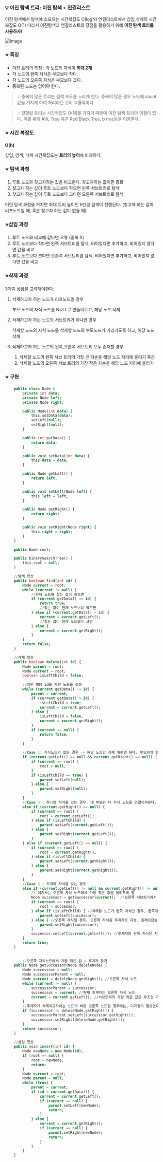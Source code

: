 ### 💡 이진 탐색 트리: 이진 탐색 + 연결리스트
이진 탐색에서 탐색에 소요되는 시간복잡도 O(logN)
연결리스트에서 삽입,삭제의 시간복잡도 O(1)
따라서 이진탐색과 연결리스트의 장점을 활용하기 위해 **이진 탐색 트리를 사용하자!**

![image](https://github.com/user-attachments/assets/e7513e01-b16d-49ba-bbaa-aa3b64193faa)

### ⭐️ 특징

- 이진 트리의 특징 : 각 노드의 자식이 **최대 2개**
- 각 노드의 왼쪽 자식은 부모보다 작다.
- 각 노드의 오른쪽 자식은 부모보다 크다.
- 중복된 노드는 없어야 한다.


> 💡 중복이 많은 트리는 검색 속도를 느리게 한다. 중복이 많은 경우 노드에 count값을 가지게 하여 처리하는 것이 효율적이다.



> 💡 편향된 트리는 시간복잡도 O(N)을 가지기 때문에 이진 탐색 트리의 이점이 없다. 이를 위해 AVL Tree 혹은 Red Black Tree, b tree등을 이용한다.


### ⭐️ 시간 복잡도

**O(h)**

삽입, 검색, 삭제 시간복잡도는 **트리의 높이**에 비례하다.

### ⭐️ 탐색 과정

1. 루트 노드와 찾고자하는 값을 비교한다. 찾고자하는 값이면 종료
2. 찾고자 하는 값이 루트 노드보다 작으면 왼쪽 서브트리로 탐색
3. 찾고자 하는 값이 루트 노드보다 크다면 오른쪽 서브트리로 탐색

이런 탐색 과정을 거치면 최대 트리 높이인 h만큼 탐색이 진행된다. (찾고자 하는 값이 리프노드일 때, 혹은 찾고자 하는 값이 없을 때)

### ⭐️삽입 과정

1. 루트 노드와 비교해 같다면 오류 (중복 X)
2. 루트 노드보다 작다면 왼쪽 서브트리를 탐색, 비어있다면 추가하고, 비어있지 않다면 값을 비교
3. 루트 노드보다 크다면 오른쪽 서브트리를 탐색, 비어있다면 추가하고, 비어있지 않다면 값을 비교

### ⭐️삭제 과정

3가지 상황을 고려해야한다. 

1. 삭제하고자 하는 노드가 리프노드일 경우
    
    부모 노드의 자식 노드를 NULL로 만들어주고, 해당 노드 삭제
    
2. 삭제하고자 하는 노드의 서브트리가 하나인 경우
    
    삭제할 노드의 자식 노드를 삭제할 노드의 부모노드가 가리키도록 하고, 해당 노드 삭제
    
3. 삭제하고자 하는 노드의 왼쪽,오른쪽 서브트리 모두 존재할 경우
    1. 삭제할 노드의 왼쪽 서브 트리의 가장 큰 자손을 해당 노드 자리에 올리기 혹은
    2. 삭제할 노드의 오른쪽 서브 트리의 가장 작은 자손을 해당 노드 자리에 올리기

### ⭐️ 구현
```sql
    public class Node {
        private int data;
        private Node left;
        private Node right;

        public Node(int data) {
            this.setData(data);
            setLeft(null);
            setRight(null);
        }

        public int getData() {
            return data;
        }

        public void setData(int data) {
            this.data = data;
        }

        public Node getLeft() {
            return left;
        }

        public void setLeft(Node left) {
            this.left = left;
        }

        public Node getRight() {
            return right;
        }

        public void setRight(Node right) {
            this.right = right;
        }
    }

    public Node root;

    public binarySearchTree() {
        this.root = null;
    }

    //탐색 연산
    public boolean find(int id) {
        Node current = root;
        while (current != null) {
            //현재 노드와 찾는 값이 같으면
            if (current.getData() == id) {
                return true;
                //찾는 값이 현재 노드보다 작으면
            } else if (current.getData() > id) {
                current = current.getLeft();
                //찾는 값이 현재 노드보다 크면
            } else {
                current = current.getRight();
            }
        }
        return false;
    }

    //삭제 연산
    public boolean delete(int id) {
        Node parent = root;
        Node current = root;
        boolean isLeftChild = false;
        
        //일단 해당 id를 가진 노드를 찾음
        while (current.getData() != id) {
            parent = current;
            if (current.getData() > id) {
                isLeftChild = true;
                current = current.getLeft();
            } else {
                isLeftChild = false;
                current = current.getRight();
            }
            if (current == null) {
                return false;
            }
        }
        
        //Case 1: 자식노드가 없는 경우 -> 해당 노드만 삭제 해주면 된다. 부모와의 연결을 끊음
        if (current.getLeft() == null && current.getRight() == null) {
            if (current == root) {
                root = null;
            }
            if (isLeftChild == true) {
                parent.setLeft(null);
            } else {
                parent.setRight(null);
            }
        }
        //Case 2 : 하나의 자식을 갖는 경우. 내 부모와 내 자식 노드를 연결시켜준다.
        else if (current.getRight() == null) {
            if (current == root) {
                root = current.getLeft();
            } else if (isLeftChild) {
                parent.setLeft(current.getLeft());
            } else {
                parent.setRight(current.getLeft());
            }
        } else if (current.getLeft() == null) {
            if (current == root) {
                root = current.getRight();
            } else if (isLeftChild) {
                parent.setLeft(current.getRight());
            } else {
                parent.setRight(current.getRight());
            }
        }
        //Case 3 : 두개의 자식을 갖는 경우
        else if (current.getLeft() != null && current.getRight() != null) {
            // 여기서는 오른쪽 자식 노드에서 가장 작은 값을 올리도록 함
            Node successor = getSuccessor(current);  //오른쪽 서브트리에서 에서 가장 작은 값 찾기
            if (current == root) {
                root = successor;
            } else if (isLeftChild) { //삭제할 노드가 왼쪽 자식인 경우, 왼쪽자식을 후계자로 지정. 원래있던놈은 지워짐
                parent.setLeft(successor);
            } else { //오른쪽 자식일 경우, 오른쪽 자식을 후계자로 지정. 원래있던놈은 지워짐
                parent.setRight(successor);
            }
            successor.setLeft(current.getLeft()); //후계자의 왼쪽 자식은 지우고자하는 노드의 왼쪽 자식으로 설정해줌
        }
        return true;
    }
		
		
		//오른쪽 자식노드에서 가장 작은 값 = 후계자 찾기
    public Node getSuccessor(Node deleleNode) {
        Node successsor = null;
        Node successsorParent = null;
        Node current = deleleNode.getRight(); //오른쪽 자식 노드
        while (current != null) {
            successsorParent = successsor;
            successsor = current; //현재 후계자는 오른쪽 자식 노드
            current = current.getLeft(); //서브트리의 가장 작은 값은 무조건 가장 왼쪽 값임
        }
        //후계자가 삭제하고자하는 노드의 바로 오른쪽 노드일 경우에는, 이과정이 필요없다. 그림 2 보기
        if (successsor != deleleNode.getRight()) {
            successsorParent.setLeft(successsor.getRight());
            successsor.setRight(deleleNode.getRight());
        }
        return successsor;
    }

    //삽입 연산
    public void insert(int id) {
        Node newNode = new Node(id);
        if (root == null) {
            root = newNode;
            return;
        }
        Node current = root;
        Node parent = null;
        while (true) {
            parent = current;
            if (id < current.getData()) {
                current = current.getLeft();
                if (current == null) {
                    parent.setLeft(newNode);
                    return;
                }
            } else {
                current = current.getRight();
                if (current == null) {
                    parent.setRight(newNode);
                    return;
                }
            }
        }
    }
```

